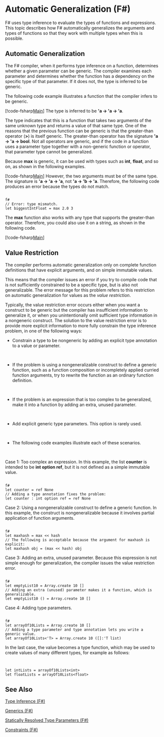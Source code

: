 # Automatic Generalization (F#)

F# uses type inference to evaluate the types of functions and expressions. This topic describes how F# automatically generalizes the arguments and types of functions so that they work with multiple types when this is possible.


## Automatic Generalization
The F# compiler, when it performs type inference on a function, determines whether a given parameter can be generic. The compiler examines each parameter and determines whether the function has a dependency on the specific type of that parameter. If it does not, the type is inferred to be generic.

The following code example illustrates a function that the compiler infers to be generic.

[!code-fsharp[Main](snippets/fslangref3/snippet101.fs)]
    The type is inferred to be **'a -&gt; 'a -&gt; 'a**.

The type indicates that this is a function that takes two arguments of the same unknown type and returns a value of that same type. One of the reasons that the previous function can be generic is that the greater-than operator (**&gt;**) is itself generic. The greater-than operator has the signature **'a -&gt; 'a -&gt; bool**. Not all operators are generic, and if the code in a function uses a parameter type together with a non-generic function or operator, that parameter type cannot be generalized.

Because **max** is generic, it can be used with types such as **int**, **float**, and so on, as shown in the following examples.

[!code-fsharp[Main](snippets/fslangref3/snippet102.fs)]
    However, the two arguments must be of the same type. The signature is **'a -&gt; 'a -&gt; 'a**, not **'a -&gt; 'b -&gt; 'a**. Therefore, the following code produces an error because the types do not match.



```

f#
// Error: type mismatch.
let biggestIntFloat = max 2.0 3

```


The **max** function also works with any type that supports the greater-than operator. Therefore, you could also use it on a string, as shown in the following code.

[!code-fsharp[Main](snippets/fslangref3/snippet104.fs)]
    
## Value Restriction
The compiler performs automatic generalization only on complete function definitions that have explicit arguments, and on simple immutable values.

This means that the compiler issues an error if you try to compile code that is not sufficiently constrained to be a specific type, but is also not generalizable. The error message for this problem refers to this restriction on automatic generalization for values as the *value restriction*.

Typically, the value restriction error occurs either when you want a construct to be generic but the compiler has insufficient information to generalize it, or when you unintentionally omit sufficient type information in a nongeneric construct. The solution to the value restriction error is to provide more explicit information to more fully constrain the type inference problem, in one of the following ways:


- Constrain a type to be nongeneric by adding an explicit type annotation to a value or parameter.
<br />

- If the problem is using a nongeneralizable construct to define a generic function, such as a function composition or incompletely applied curried function arguments, try to rewrite the function as an ordinary function definition.
<br />

- If the problem is an expression that is too complex to be generalized, make it into a function by adding an extra, unused parameter.
<br />

- Add explicit generic type parameters. This option is rarely used.
<br />

- The following code examples illustrate each of these scenarios.
<br />

Case 1: Too complex an expression. In this example, the list **counter** is intended to be **int option ref**, but it is not defined as a simple immutable value.



```

f#
let counter = ref None
// Adding a type annotation fixes the problem:
let counter : int option ref = ref None

```


Case 2: Using a nongeneralizable construct to define a generic function. In this example, the construct is nongeneralizable because it involves partial application of function arguments.



```

f#
let maxhash = max << hash
// The following is acceptable because the argument for maxhash is explicit:
let maxhash obj = (max << hash) obj

```


Case 3: Adding an extra, unused parameter. Because this expression is not simple enough for generalization, the compiler issues the value restriction error.



```

f#
let emptyList10 = Array.create 10 []
// Adding an extra (unused) parameter makes it a function, which is generalizable.
let emptyList10 () = Array.create 10 []

```


Case 4: Adding type parameters.



```

f#
let arrayOf10Lists = Array.create 10 []
// Adding a type parameter and type annotation lets you write a generic value.
let arrayOf10Lists<'T> = Array.create 10 ([]:'T list)

```


In the last case, the value becomes a type function, which may be used to create values of many different types, for example as follows:



```


let intLists = arrayOf10Lists<int>
let floatLists = arrayOf10Lists<float>

```



## See Also
[Type Inference &#40;F&#35;&#41;](Type-Inference-%28FSharp%29.md)

[Generics &#40;F&#35;&#41;](Generics-%28FSharp%29.md)

[Statically Resolved Type Parameters &#40;F&#35;&#41;](Statically-Resolved-Type-Parameters-%28FSharp%29.md)

[Constraints &#40;F&#35;&#41;](Constraints-%28FSharp%29.md)

